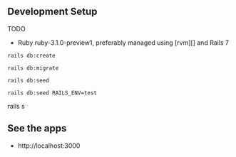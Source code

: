 
## Development Setup

TODO

* Ruby ruby-3.1.0-preview1, preferably managed using [rvm][] and Rails 7
```
rails db:create
```

```
rails db:migrate
```

```
rails db:seed
```

```
rails db:seed RAILS_ENV=test
```

rails s
## See the apps
* http://localhost:3000
